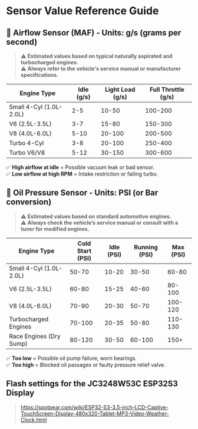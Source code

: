 
# Sensor Value Reference Guide

## 🔹 Airflow Sensor (MAF) - Units: g/s (grams per second)
> ⚠️ **Estimated values based on typical naturally aspirated and turbocharged engines.**  
> ⚠️ **Always refer to the vehicle's service manual or manufacturer specifications.**  

| Engine Type         | Idle (g/s) | Light Load (g/s) | Full Throttle (g/s) |
|---------------------|-----------|------------------|--------------------|
| Small 4-Cyl (1.0L-2.0L) | 2-5       | 10-50            | 100-200        |
| V6 (2.5L-3.5L)     | 3-7       | 15-80            | 150-300             |
| V8 (4.0L-6.0L)     | 5-10      | 20-100           | 200-500             |
| Turbo 4-Cyl        | 3-8       | 20-100           | 250-400             |
| Turbo V6/V8        | 5-12      | 30-150           | 300-600             |

✅ **High airflow at idle** = Possible vacuum leak or bad sensor.  
✅ **Low airflow at high RPM** = Intake restriction or failing turbo.  


## 🔹 Oil Pressure Sensor - Units: PSI (or Bar conversion)
> ⚠️ **Estimated values based on standard automotive engines.**  
> ⚠️ **Always check the vehicle’s service manual or consult with a tuner for modified engines.**  

| Engine Type        | Cold Start (PSI) | Idle (PSI) | Running (PSI) | Max (PSI) |
|--------------------|----------------|------------|--------------|----------|
| Small 4-Cyl (1.0L-2.0L) | 50-70 | 10-20 | 30-50 | 60-80  |
| V6 (2.5L-3.5L)    | 60-80 | 15-25 | 40-60 | 80-100  |
| V8 (4.0L-6.0L)    | 70-90 | 20-30 | 50-70 | 100-120  |
| Turbocharged Engines | 70-100 | 20-35 | 50-80 | 110-130 |
| Race Engines (Dry Sump) | 80-120 | 30-50 | 60-100 | 150+ |

✅ **Too low** = Possible oil pump failure, worn bearings.  
✅ **Too high** = Blocked oil passages or faulty pressure relief valve.  


## Flash settings for the JC3248W53C ESP32S3 Display
>  https://spotpear.com/wiki/ESP32-S3-3.5-inch-LCD-Captive-TouchScreen-Display-480x320-Tablet-MP3-Video-Weather-Clock.html


